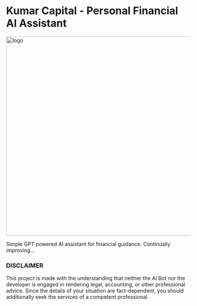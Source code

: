 # Kumar Capital - Personal Financial AI Assistant

<img width="543" alt="logo" src="https://github.com/naveinsuresh/kumar_capital/assets/105117327/fc9aae9d-191a-4d0b-89c1-c48bc348cbe0">

Simple GPT powered AI assistant for financial guidance. Continually improving...

### DISCLAIMER
This project is made with the understanding that neither the AI Bot nor the developer is engaged in rendering legal, accounting, or other professional advice. Since the details of your situation are fact-dependent, you should additionally seek the services of a competent professional. 

